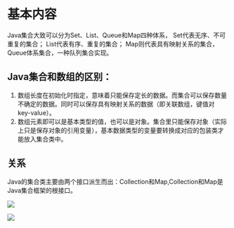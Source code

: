# 基本内容
Java集合大致可以分为Set、List、Queue和Map四种体系，
Set代表无序、不可重复的集合；
List代表有序、重复的集合；
Map则代表具有映射关系的集合，
Queue体系集合，一种队列集合实现。

## Java集合和数组的区别：

1. 数组长度在初始化时指定，意味着只能保存定长的数据。而集合可以保存数量不确定的数据。同时可以保存具有映射关系的数据（即关联数组，键值对 key-value）。  
2. 数组元素即可以是基本类型的值，也可以是对象。集合里只能保存对象（实际上只是保存对象的引用变量），基本数据类型的变量要转换成对应的包装类才能放入集合类中。

## 关系
Java的集合类主要由两个接口派生而出：Collection和Map,Collection和Map是Java集合框架的根接口。

![](https://upload-images.jianshu.io/upload_images/3985563-e7febf364d8d8235.png?imageMogr2/auto-orient/strip|imageView2/2/w/939/format/webp)



![](https://upload-images.jianshu.io/upload_images/3985563-06052107849a7603.png?imageMogr2/auto-orient/strip)


